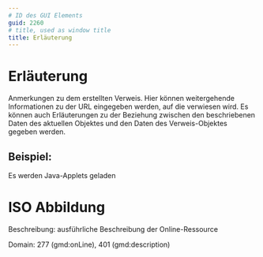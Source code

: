 ```yaml
---
# ID des GUI Elements
guid: 2260
# title, used as window title
title: Erläuterung
---
```


# Erläuterung

Anmerkungen zu dem erstellten Verweis. Hier können weitergehende Informationen zu der URL eingegeben werden, auf die verwiesen wird. Es können auch Erläuterungen zu der Beziehung zwischen den beschriebenen Daten des aktuellen Objektes und den Daten des Verweis-Objektes gegeben werden.

## Beispiel:

Es werden Java-Applets geladen

# ISO Abbildung

Beschreibung: ausführliche Beschreibung der Online-Ressource

Domain: 277 (gmd:onLine), 401 (gmd:description)
